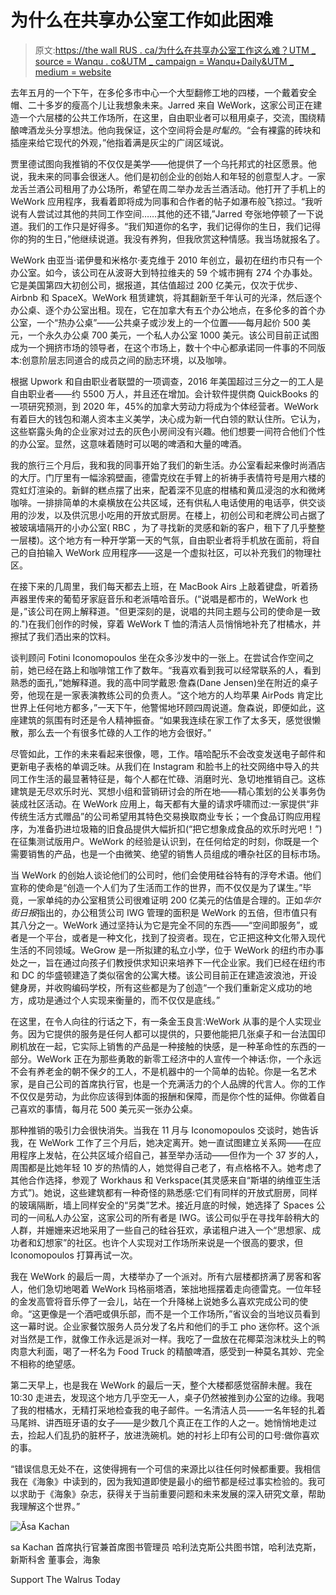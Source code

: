 # 为什么在共享办公室工作如此困难

> 原文:[https://the wall RUS . ca/为什么在共享办公室工作这么难？UTM _ source = Wanqu . co&UTM _ campaign = Wanqu+Daily&UTM _ medium = website](https://thewalrus.ca/why-its-so-hard-to-actually-work-in-shared-offices/?utm_source=wanqu.co&utm_campaign=Wanqu+Daily&utm_medium=website)

去年五月的一个下午，在多伦多市中心一个大型翻修工地的四楼，一个戴着安全帽、二十多岁的瘦高个儿让我想象未来。Jarred 来自 WeWork，这家公司正在建造一个六层楼的公共工作场所，在这里，自由职业者可以租用桌子，交流，围绕精酿啤酒龙头分享想法。他向我保证，这个空间将会是*时髦的*。“会有裸露的砖块和插座来给它现代的外观，”他指着满是灰尘的广阔区域说。

贾里德试图向我推销的不仅仅是美学——他提供了一个乌托邦式的社区愿景。他说，我未来的同事会很迷人。他们是初创企业的创始人和年轻的创意型人才。一家龙舌兰酒公司租用了办公场所，希望在周二举办龙舌兰酒活动。他打开了手机上的 WeWork 应用程序，我看着即将成为同事和合作者的帖子如瀑布般飞掠过。“我听说有人尝试过其他的共同工作空间……其他的还不错,”Jarred 夸张地停顿了一下说道。我们的工作只是好得多。“我们知道你的名字，我们记得你的生日，我们记得你的狗的生日，”他继续说道。我没有养狗，但我欣赏这种情感。我当场就报名了。

WeWork 由亚当·诺伊曼和米格尔·麦克维于 2010 年创立，最初在纽约市只有一个办公室。如今，该公司在从波哥大到特拉维夫的 59 个城市拥有 274 个办事处。它是美国第四大初创公司，据报道，其估值超过 200 亿美元，仅次于优步、Airbnb 和 SpaceX。WeWork 租赁建筑，将其翻新至千年认可的光泽，然后逐个办公桌、逐个办公室出租。现在，它在加拿大有五个办公地点，在多伦多的首个办公室，一个“热办公桌”——公共桌子或沙发上的一个位置——每月起价 500 美元，一个永久办公桌 700 美元，一个私人办公室 1000 美元。该公司目前正试图成为一个拥挤市场的领导者，在这个市场上，数十个中心都承诺同一件事的不同版本:创意阶层志同道合的成员之间的励志环境，以及咖啡。

根据 Upwork 和自由职业者联盟的一项调查，2016 年美国超过三分之一的工人是自由职业者——约 5500 万人，并且还在增加。会计软件提供商 QuickBooks 的一项研究预测，到 2020 年，45%的加拿大劳动力将成为个体经营者。WeWork 有着巨大的钱包和潮人资本主义美学，决心成为新一代白领的默认住所。它认为，这些崭露头角的企业家对过去的灰色小房间没有兴趣。他们想要一间符合他们个性的办公室。显然，这意味着随时可以喝的啤酒和大量的啤酒。

我的旅行三个月后，我和我的同事开始了我们的新生活。办公室看起来像时尚酒店的大厅。门厅里有一幅涂鸦壁画，德雷克纹在手臂上的祈祷手表情符号是用六楼的霓虹灯渲染的。新鲜的糕点摆了出来，配着深不见底的柑橘和黄瓜浸泡的水和微烤咖啡。一排排简单的木桌横放在公共区域，还有供私人电话使用的电话亭，供交谈用的沙发，以及供沉思小吃用的开放式厨房。在楼上，初创公司和老牌公司占据了被玻璃墙隔开的小办公室( RBC ，为了寻找新的灵感和新的客户，租下了几乎整整一层楼)。这个地方有一种开学第一天的气氛，自由职业者将手机放在面前，将自己的自拍输入 WeWork 应用程序——这是一个虚拟社区，可以补充我们的物理社区。

在接下来的几周里，我们每天都去上班，在 MacBook Airs 上敲着键盘，听着扬声器里传来的葡萄牙家庭音乐和老派嘻哈音乐。(“说唱是都市的，WeWork 也是，”该公司在网上解释道。"但更深刻的是，说唱的共同主题与公司的使命是一致的.")在我们创作的时候，穿着 WeWork T 恤的清洁人员悄悄地补充了柑橘水，并擦拭了我们洒出来的饮料。

谈判顾问 Fotini Iconomopoulos 坐在众多沙发中的一张上。在尝试合作空间之前，她已经在路上和咖啡馆工作了数年。“我喜欢看到我可以经常联系的人，看到熟悉的面孔，”她解释道。我的高中同学戴恩·詹森(Dane Jensen)坐在附近的桌子旁，他现在是一家表演教练公司的负责人。“这个地方的人均苹果 AirPods 肯定比世界上任何地方都多，”一天下午，他警惕地环顾四周说道。詹森说，即便如此，这座建筑的氛围有时还是令人精神振奋。“如果我连续在家工作了太多天，感觉很懒散，那么去一个有很多忙碌的人工作的地方会很好。”

尽管如此，工作的未来看起来很像，嗯，工作。嘻哈配乐不会改变发送电子邮件和更新电子表格的单调乏味。从我们在 Instagram 和脸书上的社交网络中导入的共同工作生活的最显著特征是，每个人都在忙碌、消磨时光、急切地推销自己。这栋建筑是无尽欢乐时光、冥想小组和营销研讨会的所在地——精心策划的公关事务伪装成社区活动。在 WeWork 应用上，每天都有大量的请求呼啸而过:一家提供“非传统生活方式赠品”的公司希望用其特色交易换取商业专长；一个食品订购应用程序，为准备扔进垃圾箱的旧食品提供大幅折扣(“把它想象成食品的欢乐时光吧！”)在征集测试版用户。WeWork 的经验是认识到，在任何给定的时刻，你既是一个需要销售的产品，也是一个由微笑、绝望的销售人员组成的嘈杂社区的目标市场。

当 WeWork 的创始人谈论他们的公司时，他们会使用硅谷特有的浮夸术语。他们宣称的使命是“创造一个人们为了生活而工作的世界，而不仅仅是为了谋生。”毕竟，一家单纯的办公室租赁公司很难证明 200 亿美元的估值是合理的。正如*华尔街日报*指出的，办公租赁公司 IWG 管理的面积是 WeWork 的五倍，但市值只有其八分之一。WeWork 通过坚持认为它是完全不同的东西——“空间即服务”，或者是一个平台，或者是一种文化，找到了投资者。现在，它正把这种文化带入现代生活的不同领域。WeGrow 是一所拟建的私立小学，位于 WeWork 的纽约市办事处之一，旨在通过向孩子们教授供求知识来培养下一代企业家。我们已经在纽约市和 DC 的华盛顿建造了类似宿舍的公寓大楼。该公司目前正在建造波浪池，开设健身房，并收购编码学校，所有这些都是为了创造“一个我们重新定义成功的地方，成功是通过个人实现来衡量的，而不仅仅是底线。”

在这里，在令人向往的行话之下，有一条金玉良言:WeWork 从事的是个人实现业务。因为它提供的服务是任何人都可以提供的，只要他能把几张桌子和一台法国印刷机放在一起，它实际上销售的产品是一种接触的快感，是一种革命性的东西的一部分。WeWork 正在为那些勇敢的新零工经济中的人宣传一个神话:你，一个永远不会有养老金的朝不保夕的工人，不是机器中的一个简单的齿轮。你是一名艺术家，是自己公司的首席执行官，也是一个充满活力的个人品牌的代言人。你的工作不仅仅是劳动，为此你应该得到体面的报酬和保障，而是你个性的延伸。你做着自己喜欢的事情，每月花 500 美元买一张办公桌。

那种推销的吸引力会很快消失。当我在 11 月与 Iconomopoulos 交谈时，她告诉我，在 WeWork 工作了三个月后，她决定离开。她一直试图建立关系网——在应用程序上发帖，在公共区域介绍自己，甚至举办活动——但作为一个 37 岁的人，周围都是比她年轻 10 岁的热情的人，她觉得自己老了，有点格格不入。她考虑了其他合作选择，参观了 Workhaus 和 Verkspace(其灵感来自“斯堪的纳维亚生活方式”)。她说，这些建筑都有一种奇怪的熟悉感:它们有同样的开放式厨房，同样的玻璃隔断，墙上同样安全的“另类”艺术。接近月底的时候，她选择了 Spaces 公司的一间私人办公室，这家公司的所有者是 IWG。该公司似乎在寻找年龄稍大的人群，并姗姗来迟地采用了一些自己的硅谷狂欢，承诺租户进入一个“思想家、成功者和幻想家”的社区。也许个人实现对工作场所来说是一个很高的要求，但 Iconomopoulos 打算再试一次。

我在 WeWork 的最后一周，大楼举办了一个派对。所有六层楼都挤满了房客和客人，他们急切地喝着 WeWork 玛格丽塔酒，笨拙地摇摆着走向德雷克。一位年轻的金发高管将音乐停了一会儿，站在一个升降梯上说她多么喜欢完成公司的使命。“这更像是一个酒吧或俱乐部，而不是一个工作场所，”省议会的当地议员看到这一幕时说。企业家餐饮服务人员分发了名片和他们的手工 pho 迷你杯。这个派对当然是工作，就像工作永远是派对一样。我吃了一盘放在花椰菜泡沫枕头上的鸭肉意大利面，喝了一杯名为 Food Truck 的精酿啤酒，感受到一种莫名其妙、完全不相称的绝望感。

第二天早上，也是我在 WeWork 的最后一天，整个大楼都感觉宿醉未醒。我在 10:30 走进去，发现这个地方几乎空无一人，桌子仍然被推到办公室的边缘。我喝了我的柑橘水，无精打采地检查我的电子邮件。一名清洁人员——一名年轻的扎着马尾辫、讲西班牙语的女子——是少数几个真正在工作的人之一。她悄悄地走过去，捡起人们乱扔的脏杯子，放进洗碗机。她的衬衫上印有公司的口号:做你喜欢的事。



“错误信息无处不在，这使得拥有一个可信的来源比以往任何时候都重要。我相信我在《海象》中读到的，因为我知道即使是最小的细节都是经过事实检验的。我可以求助于《海象》杂志，获得关于当前重要问题和未来发展的深入研究文章，帮助我理解这个世界。”

![Åsa Kachan](../Images/068d3b1e9ffce7b7abbdcb8689e3db9c.png)

sa Kachan
首席执行官兼首席图书管理员
哈利法克斯公共图书馆，哈利法克斯，新斯科舍
董事会，海象

Support The Walrus Today
